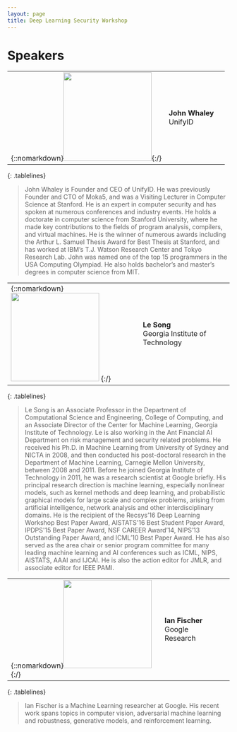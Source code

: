 ```yaml
---
layout: page
title: Deep Learning Security Workshop
---
```


<style>
.tablelines table, .tablelines td, .tablelines th {
        border: none !important;
        }
</style>

Speakers
===================

|   |   |   |
|---|---|---|
|{::nomarkdown}<img src="https://unify.id/images/John.jpeg" width=200>{:/} | __John Whaley__ <br> UnifyID |
{: .tablelines}
>John Whaley is Founder and CEO of UnifyID. He was previously Founder and CTO of Moka5, and was a Visiting Lecturer in Computer Science at Stanford. He is an expert in computer security and has spoken at numerous conferences and industry events. He holds a doctorate in computer science from Stanford University, where he made key contributions to the fields of program analysis, compilers, and virtual machines. He is the winner of numerous awards including the Arthur L. Samuel Thesis Award for Best Thesis at Stanford, and has worked at IBM’s T.J. Watson Research Center and Tokyo Research Lab. John was named one of the top 15 programmers in the USA Computing Olympiad. He also holds bachelor’s and master’s degrees in computer science from MIT. 

|   |   |   |
|---|---|---|
|{::nomarkdown}<img src="https://www.cc.gatech.edu/~lsong/resources/ls.png" width=200/> {:/} | **Le Song**<br> Georgia Institute of Technology |
{: .tablelines}
>Le Song is an Associate Professor in the Department of Computational Science and Engineering, College of Computing, and an Associate Director of the Center for Machine Learning, Georgia Institute of Technology. Le is also working in the Ant Financial AI Department on risk management and security related problems. He received his Ph.D. in Machine Learning from University of Sydney and NICTA in 2008, and then conducted his post-doctoral research in the Department of Machine Learning, Carnegie Mellon University, between 2008 and 2011. Before he joined Georgia Institute of Technology in 2011, he was a research scientist at Google briefly. His principal research direction is machine learning, especially nonlinear models, such as kernel methods and deep learning, and probabilistic graphical models for large scale and complex problems, arising from artificial intelligence, network analysis and other interdisciplinary domains. He is the recipient of the Recsys’16 Deep Learning Workshop Best Paper Award, AISTATS'16 Best Student Paper Award, IPDPS'15 Best Paper Award, NSF CAREER Award’14, NIPS’13 Outstanding Paper Award, and ICML’10 Best Paper Award. He has also served as the area chair or senior program committee for many leading machine learning and AI conferences such as ICML, NIPS, AISTATS, AAAI and IJCAI. He is also the action editor for JMLR, and associate editor for IEEE PAMI. 

|   |   |   |
|---|---|---|
|{::nomarkdown}<img src="https://d1qb2nb5cznatu.cloudfront.net/users/397970-medium_jpg?1405630157" width=200/> {:/} | **Ian Fischer**<br> Google Research |
{: .tablelines}
> Ian Fischer is a Machine Learning researcher at Google.  His recent work spans topics in computer vision, adversarial machine learning and robustness, generative models, and reinforcement learning.
